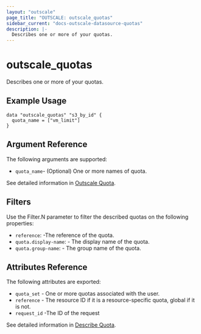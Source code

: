 ```yaml
---
layout: "outscale"
page_title: "OUTSCALE: outscale_quotas"
sidebar_current: "docs-outscale-datasource-quotas"
description: |-
  Describes one or more of your quotas.
---
```


# outscale_quotas

Describes one or more of your quotas.

## Example Usage

```hcl
data "outscale_quotas" "s3_by_id" {
  quota_name = ["vm_limit"]
}
```

## Argument Reference

The following arguments are supported:
	 
* `quota_name`-	(Optional) One or more names of quota.	

See detailed information in [Outscale Quota](https://wiki.outscale.net/display/DOCU/Getting+Information+About+Your+Instances).

## Filters

Use the Filter.N parameter to filter the described quotas on the following properties:

* `reference`: -The reference of the quota.
* `quota.display-name`: -	The display name of the quota.
* `quota.group-name`: -	The group name of the quota.

## Attributes Reference

The following attributes are exported:

* `quota_set`	- One or more quotas associated with the user.
* `reference`	- The resource ID if it is a resource-specific quota, global if it is not.
* `request_id` -The ID of the request

See detailed information in [Describe Quota](http://docs.outscale.com/api_fcu/operations/Action_DescribeQuotas_get.html#_api_fcu-action_describequotas_get).